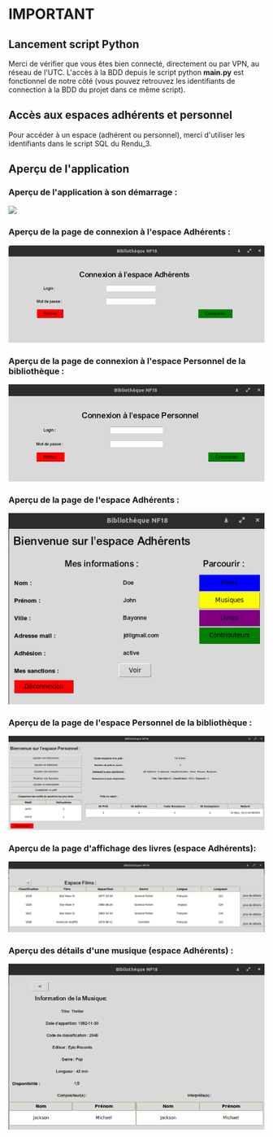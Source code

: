 # IMPORTANT
## Lancement script Python

Merci de vérifier que vous êtes bien connecté, directement ou par VPN, au réseau de l'UTC. L'accès à la BDD depuis le script python <b>main.py</b> est fonctionnel de notre côté (vous pouvez retrouvez les identifiants de connection à la BDD du projet dans ce même script).

## Accès aux espaces adhérents et personnel

Pour accéder à un espace (adhérent ou personnel), merci d'utiliser les identifiants dans le script SQL du Rendu_3.

## Aperçu de l'application

### Aperçu de l'application à son démarrage : 
![](
Library-Database-System/img/landing_page.png)

### Aperçu de la page de connexion à l'espace Adhérents : 
![](img/connexion_adherent.png)

### Aperçu de la page de connexion à l'espace Personnel de la bibliothèque : 
![](img/connexion_personnel.png)

### Aperçu de la page de l'espace Adhérents : 
![](img/espace_adherent.png)

### Aperçu de la page de l'espace Personnel de la bibliothèque : 
![](img/espace_personnel.png)

### Aperçu de la page d'affichage des livres (espace Adhérents): 
![](img/livres.png)

### Aperçu des détails d'une musique (espace Adhérents) : 
![](img/details_musique.png)
